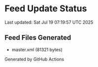 # Feed Update Status
Last updated: Sat Jul 19 07:19:57 UTC 2025

## Feed Files Generated
- master.xml (81321 bytes)

Generated by GitHub Actions
